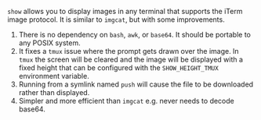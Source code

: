 `show` allows you to display images in any terminal that supports the iTerm
image protocol. It is similar to `imgcat`, but with some improvements.

1. There is no dependency on `bash`, `awk`, or `base64`.
   It should be portable to any POSIX system.
2. It fixes a `tmux` issue where the prompt gets drawn over the image. In `tmux`
   the screen will be cleared and the image will be displayed with a fixed
   height that can be configured with the `SHOW_HEIGHT_TMUX` environment
   variable.
3. Running from a symlink named `push` will cause the file to be downloaded
   rather than displayed.
4. Simpler and more efficient than `imgcat` e.g. never needs to decode base64.

